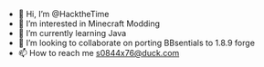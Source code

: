 - 👋 Hi, I’m @HacktheTime
- 👀 I’m interested in Minecraft Modding
- 🌱 I’m currently learning Java
- 💞️ I’m looking to collaborate on porting BBsentials to 1.8.9 forge
- 📫 How to reach me s0844x76@duck.com

<!---
HacktheTime/HacktheTime is a ✨ special ✨ repository because its `README.md` (this file) appears on your GitHub profile.
You can click the Preview link to take a look at your changes.
--->
